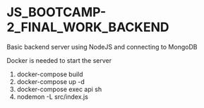 # JS_BOOTCAMP-2_FINAL_WORK_BACKEND
Basic backend server using NodeJS and connecting to MongoDB

Docker is needed to start the server
1. docker-compose build
2. docker-compose up -d
3. docker-compose exec api sh
4. nodemon -L src/index.js
